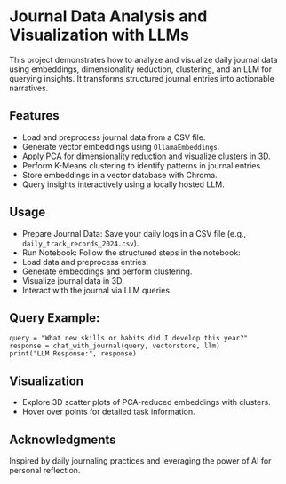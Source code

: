 # **Journal Data Analysis and Visualization with LLMs**

This project demonstrates how to analyze and visualize daily journal data using embeddings, dimensionality reduction, clustering, and an LLM for querying insights. It transforms structured journal entries into actionable narratives.

## **Features**

- Load and preprocess journal data from a CSV file.
- Generate vector embeddings using `OllamaEmbeddings`.
- Apply PCA for dimensionality reduction and visualize clusters in 3D.
- Perform K-Means clustering to identify patterns in journal entries.
- Store embeddings in a vector database with Chroma.
- Query insights interactively using a locally hosted LLM.

## Usage
- Prepare Journal Data: Save your daily logs in a CSV file (e.g., `daily_track_records_2024.csv`).
- Run Notebook: Follow the structured steps in the notebook:
- Load data and preprocess entries.
- Generate embeddings and perform clustering.
- Visualize journal data in 3D.
- Interact with the journal via LLM queries.

## Query Example:
```
query = "What new skills or habits did I develop this year?"
response = chat_with_journal(query, vectorstore, llm)
print("LLM Response:", response)
```

## Visualization
- Explore 3D scatter plots of PCA-reduced embeddings with clusters.
- Hover over points for detailed task information.

  
## Acknowledgments
Inspired by daily journaling practices and leveraging the power of AI for personal reflection.
